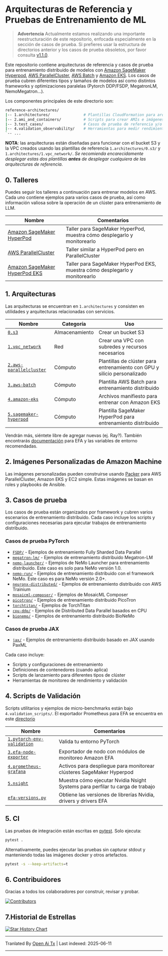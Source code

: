 # Arquitecturas de Referencia y Pruebas de Entrenamiento de ML <!-- omit from toc -->

> **Advertencia**
> Actualmente estamos realizando una importante reestructuración de este repositorio, enfocada especialmente en la sección de casos de prueba. Si prefieres usar la estructura de directorios anterior y los casos de prueba obsoletos, por favor consulta [v1.1.0](https://github.com/aws-samples/awsome-distributed-training/releases/tag/v1.1.0).

Este repositorio contiene arquitecturas de referencia y casos de prueba para entrenamiento distribuido de modelos con [Amazon SageMaker Hyperpod](https://docs.aws.amazon.com/sagemaker/latest/dg/sagemaker-hyperpod.html), [AWS ParallelCluster](https://docs.aws.amazon.com/parallelcluster/latest/ug/what-is-aws-parallelcluster.html), [AWS Batch](https://docs.aws.amazon.com/batch/latest/userguide/what-is-batch.html) y [Amazon EKS](https://docs.aws.amazon.com/eks/latest/userguide/getting-started-console.html). Los casos de prueba cubren diferentes tipos y tamaños de modelos así como distintos frameworks y optimizaciones paralelas (Pytorch DDP/FSDP, MegatronLM, NemoMegatron...).

Los componentes principales de este directorio son:

```bash
reference-architectures/
|-- 1.architectures/               # Plantillas CloudFormation para arquitecturas de referencia
|-- 2.ami_and_containers/          # Scripts para crear AMIs e imágenes de contenedor
|-- 3.test_cases/                  # Casos de prueba de referencia y/o scripts de benchmark
|-- 4.validation_observability/    # Herramientas para medir rendimiento o resolver problemas
`-- ...
```

**NOTA**: las arquitecturas están diseñadas para funcionar con el bucket S3 y la VPC creados usando las plantillas de referencia `1.architectures/0.s3/` y `1.architectures/1.vpc_network/`. _Se recomienda encarecidamente desplegar estas dos plantillas **antes** de desplegar cualquiera de las arquitecturas de referencia._

## 0. Talleres

Puedes seguir los talleres a continuación para entrenar modelos en AWS. Cada uno contiene ejemplos para varios casos de prueba, así como información valiosa sobre la operación de un clúster para entrenamiento de LLM.

| Nombre                                                                           | Comentarios
| ------------------------------------------------------------------------------ | ------------------------------------------------------------------- |
| [Amazon SageMaker HyperPod](https://catalog.workshops.aws/sagemaker-hyperpod/en-US)   | Taller para SageMaker HyperPod, muestra cómo desplegarlo y monitorearlo |
| [AWS ParallelCluster](https://catalog.workshops.aws/ml-on-aws-parallelcluster) | Taller similar a HyperPod pero en ParallelCluster                 |
| [Amazon SageMaker HyperPod EKS](https://catalog.workshops.aws/sagemaker-hyperpod-eks)   | Taller para SageMaker HyperPod EKS, muestra cómo desplegarlo y monitorearlo |

## 1. Arquitecturas

Las arquitecturas se encuentran en `1.architectures` y consisten en utilidades y arquitecturas relacionadas con servicios.

| Nombre                                                               | Categoría | Uso                                               |
| ------------------------------------------------------------------ | -------- | --------------------------------------------------- |
| [`0.s3`](https://raw.githubusercontent.com/aws-samples/awsome-distributed-training/main/1.architectures/0.s3)                                   | Almacenamiento  | Crear un bucket S3                                 |
| [`1.vpc_network`](https://raw.githubusercontent.com/aws-samples/awsome-distributed-training/main/1.architectures/1.vpc_network)                 | Red  | Crear una VPC con subredes y recursos necesarios        |
| [`2.aws-parallelcluster`](https://raw.githubusercontent.com/aws-samples/awsome-distributed-training/main/1.architectures/2.aws-parallelcluster) | Cómputo  | Plantillas de clúster para entrenamiento con GPU y silicio personalizado |
| [`3.aws-batch`](https://raw.githubusercontent.com/aws-samples/awsome-distributed-training/main/1.architectures/3.aws-batch)                     | Cómputo  | Plantilla AWS Batch para entrenamiento distribuido         |
| [`4.amazon-eks`](https://raw.githubusercontent.com/aws-samples/awsome-distributed-training/main/1.architectures/4.amazon-eks)                   | Cómputo  | Archivos manifiesto para entrenar con Amazon EKS             |
| [`5.sagemaker-hyperpod`](https://raw.githubusercontent.com/aws-samples/awsome-distributed-training/main/1.architectures/5.sagemaker-hyperpod)   | Cómputo  | Plantilla SageMaker HyperPod para entrenamiento distribuido|

Vendrán más, siéntete libre de agregar nuevas (ej. Ray?). También encontrarás [documentación](https://raw.githubusercontent.com/aws-samples/awsome-distributed-training/main/1.architectures/efa-cheatsheet.md) para EFA y las variables de entorno recomendadas.

## 2. Imágenes Personalizadas de Amazon Machine

Las imágenes personalizadas pueden construirse usando [Packer](www.packer.io) para AWS ParallelCluster, Amazon EKS y EC2 simple. Estas imágenes se basan en roles y playbooks de Ansible.

## 3. Casos de prueba

Los casos de prueba están organizados por framework y cubren varios escenarios de entrenamiento distribuido. Cada caso incluye los scripts y configuraciones necesarias para ejecutar trabajos de entrenamiento distribuido.

### Casos de prueba PyTorch
- [`FSDP/`](https://raw.githubusercontent.com/aws-samples/awsome-distributed-training/main/3.test_cases/pytorch/FSDP) - Ejemplos de entrenamiento Fully Sharded Data Parallel
- [`megatron-lm/`](https://raw.githubusercontent.com/aws-samples/awsome-distributed-training/main/3.test_cases/pytorch/megatron-lm) - Ejemplos de entrenamiento distribuido Megatron-LM
- [`nemo-launcher/`](https://raw.githubusercontent.com/aws-samples/awsome-distributed-training/main/3.test_cases/pytorch/nemo-launcher) - Ejemplos de NeMo Launcher para entrenamiento distribuido. Este caso es solo para NeMo versión 1.0.
- [`nemo-run/`](https://raw.githubusercontent.com/aws-samples/awsome-distributed-training/main/3.test_cases/pytorch/nemo-run) - Ejemplos de entrenamiento distribuido con el framework NeMo. Este caso es para NeMo versión 2.0+.
- [`neuronx-distributed/`](https://raw.githubusercontent.com/aws-samples/awsome-distributed-training/main/3.test_cases/pytorch/neuronx-distributed) - Ejemplos de entrenamiento distribuido con AWS Trainium
- [`mosaicml-composer/`](https://raw.githubusercontent.com/aws-samples/awsome-distributed-training/main/3.test_cases/pytorch/mosaicml-composer) - Ejemplos de MosaicML Composer
- [`picotron/`](https://raw.githubusercontent.com/aws-samples/awsome-distributed-training/main/3.test_cases/pytorch/picotron) - Ejemplos de entrenamiento distribuido PicoTron
- [`torchtitan/`](https://raw.githubusercontent.com/aws-samples/awsome-distributed-training/main/3.test_cases/pytorch/torchtitan) - Ejemplos de TorchTitan
- [`cpu-ddp/`](https://raw.githubusercontent.com/aws-samples/awsome-distributed-training/main/3.test_cases/pytorch/cpu-ddp) - Ejemplos de Distributed Data Parallel basados en CPU
- [`bionemo/`](https://raw.githubusercontent.com/aws-samples/awsome-distributed-training/main/3.test_cases/pytorch/bionemo) - Ejemplos de entrenamiento distribuido BioNeMo

### Casos de prueba JAX
- [`jax/`](https://raw.githubusercontent.com/aws-samples/awsome-distributed-training/main/3.test_cases/jax) - Ejemplos de entrenamiento distribuido basado en JAX usando PaxML

Cada caso incluye:
- Scripts y configuraciones de entrenamiento
- Definiciones de contenedores (cuando aplica)
- Scripts de lanzamiento para diferentes tipos de clúster
- Herramientas de monitoreo de rendimiento y validación

## 4. Scripts de Validación

Scripts utilitarios y ejemplos de micro-benchmarks están bajo `4.validation_scripts/`. El exportador Prometheus para EFA se encuentra en este [directorio](https://raw.githubusercontent.com/aws-samples/awsome-distributed-training/main/4.validation_and_observability/3.efa-node-exporter) 

| Nombre                                                                                    | Comentarios                                                        |
| --------------------------------------------------------------------------------------- | --------------------------------------------------------------- |
| [`1.pytorch-env-validation`](https://raw.githubusercontent.com/aws-samples/awsome-distributed-training/main/4.validation_and_observability/1.pytorch-env-validation) | Valida tu entorno PyTorch                              |
| [`3.efa-node-exporter`](https://raw.githubusercontent.com/aws-samples/awsome-distributed-training/main/4.validation_and_observability/3.efa-node-exporter)           | Exportador de nodo con módulos de monitoreo Amazon EFA                |
| [`4.prometheus-grafana`](https://raw.githubusercontent.com/aws-samples/awsome-distributed-training/main/4.validation_and_observability/4.prometheus-grafana)         | Activos para despliegue para monitorear clústeres SageMaker Hyperpod        |
| [`5.nsight`](https://raw.githubusercontent.com/aws-samples/awsome-distributed-training/main/4.validation_and_observability/5.nsight)                                 | Muestra cómo ejecutar Nvidia Nsight Systems para perfilar tu carga de trabajo |
| [`efa-versions.py`](https://raw.githubusercontent.com/aws-samples/awsome-distributed-training/main/1.architectures/efa-versions.py)                                  | Obtiene las versiones de librerías Nvidia, drivers y drivers EFA   |

## 5. CI

Las pruebas de integración están escritas en [pytest](https://docs.pytest.org). Solo ejecuta:

```bash
pytest .
```

Alternativamente, puedes ejecutar las pruebas sin capturar stdout y manteniendo todas las imágenes docker y otros artefactos.

```bash
pytest -s --keep-artifacts=t
```

## 6. Contribuidores

Gracias a todos los colaboradores por construir, revisar y probar.

[![Contributors](https://contrib.rocks/image?repo=aws-samples/awsome-distributed-training)](https://github.com/aws-samples/awsome-distributed-training/graphs/contributors)

## 7.Historial de Estrellas

[![Star History Chart](https://api.star-history.com/svg?repos=aws-samples/awsome-distributed-training&type=Date)](https://star-history.com/#aws-samples/awsome-distributed-training&Date)

---

Tranlated By [Open Ai Tx](https://github.com/OpenAiTx/OpenAiTx) | Last indexed: 2025-06-11

---